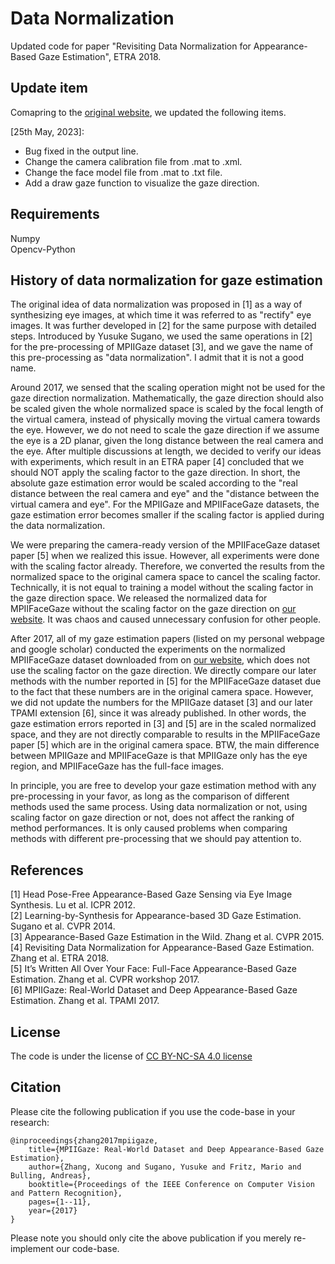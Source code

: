 # Data Normalization
Updated code for paper "Revisiting Data Normalization for Appearance-Based Gaze Estimation", ETRA 2018.

## Update item
Comapring to the [original website](https://www.mpi-inf.mpg.de/departments/computer-vision-and-machine-learning/research/gaze-based-human-computer-interaction/revisiting-data-normalization-for-appearance-based-gaze-estimation), we updated the following items.

[25th May, 2023]:

* Bug fixed in the output line. 
* Change the camera calibration file from .mat to .xml. 
* Change the face model file from .mat to .txt file. 
* Add a draw gaze function to visualize the gaze direction.

## Requirements
Numpy\
Opencv-Python

## History of data normalization for gaze estimation
The original idea of data normalization was proposed in [1] as a way of synthesizing eye images, at which time it was referred to as "rectify" eye images. It was further developed in [2] for the same purpose with detailed steps. Introduced by Yusuke Sugano, we used the same operations in [2] for the pre-processing of MPIIGaze dataset [3], and we gave the name of this pre-processing as "data normalization". I admit that it is not a good name.

Around 2017, we sensed that the scaling operation might not be used for the gaze direction normalization. Mathematically, the gaze direction should also be scaled given the whole normalized space is scaled by the focal length of the virtual camera, instead of physically moving the virtual camera towards the eye. However, we do not need to scale the gaze direction if we assume the eye is a 2D planar, given the long distance between the real camera and the eye. After multiple discussions at length, we decided to verify our ideas with experiments, which result in an ETRA paper [4] concluded that we should NOT apply the scaling factor to the gaze direction. In short, the absolute gaze estimation error would be scaled according to the "real distance between the real camera and eye" and the "distance between the virtual camera and eye". For the MPIIGaze and MPIIFaceGaze datasets, the gaze estimation error becomes smaller if the scaling factor is applied during the data normalization. 

We were preparing the camera-ready version of the MPIIFaceGaze dataset paper [5] when we realized this issue. However, all experiments were done with the scaling factor already. Therefore, we converted the results from the normalized space to the original camera space to cancel the scaling factor. Technically, it is not equal to training a model without the scaling factor in the gaze direction space. We released the normalized data for MPIIFaceGaze without the scaling factor on the gaze direction on [our website](https://www.mpi-inf.mpg.de/departments/computer-vision-and-machine-learning/research/gaze-based-human-computer-interaction/its-written-all-over-your-face-full-face-appearance-based-gaze-estimation/). It was chaos and caused unnecessary confusion for other people.

After 2017, all of my gaze estimation papers (listed on my personal webpage and google scholar) conducted the experiments on the normalized MPIIFaceGaze dataset downloaded from on [our website](https://www.mpi-inf.mpg.de/departments/computer-vision-and-machine-learning/research/gaze-based-human-computer-interaction/its-written-all-over-your-face-full-face-appearance-based-gaze-estimation/), which does not use the scaling factor on the gaze direction. We directly compare our later methods with the number reported in [5] for the MPIIFaceGaze dataset due to the fact that these numbers are in the original camera space. However, we did not update the numbers for the MPIIGaze dataset [3] and our later TPAMI extension [6], since it was already published. In other words, the gaze estimation errors reported in [3] and [5] are in the scaled normalized space, and they are not directly comparable to results in the MPIIFaceGaze paper [5] which are in the original camera space. BTW, the main difference between MPIIGaze and MPIIFaceGaze is that MPIIGaze only has the eye region, and MPIIFaceGaze has the full-face images.

In principle, you are free to develop your gaze estimation method with any pre-processing in your favor, as long as the comparison of different methods used the same process. Using data normalization or not, using scaling factor on gaze direction or not, does not affect the ranking of method performances. It is only caused problems when comparing methods with different pre-processing that we should pay attention to.


## References
[1] Head Pose-Free Appearance-Based Gaze Sensing via Eye Image Synthesis. Lu et al. ICPR 2012.\
[2] Learning-by-Synthesis for Appearance-based 3D Gaze Estimation. Sugano et al. CVPR 2014.\
[3] Appearance-Based Gaze Estimation in the Wild. Zhang et al. CVPR 2015.\
[4] Revisiting Data Normalization for Appearance-Based Gaze Estimation. Zhang et al. ETRA 2018.\
[5] It’s Written All Over Your Face: Full-Face Appearance-Based Gaze Estimation. Zhang et al. CVPR workshop 2017.\
[6] MPIIGaze: Real-World Dataset and Deep Appearance-Based Gaze Estimation. Zhang et al. TPAMI 2017.


## License
The code is under the license of [CC BY-NC-SA 4.0 license](https://creativecommons.org/licenses/by-nc-sa/4.0/)

## Citation
Please cite the following publication if you use the code-base in your research:

    @inproceedings{zhang2017mpiigaze,
        title={MPIIGaze: Real-World Dataset and Deep Appearance-Based Gaze Estimation},
        author={Zhang, Xucong and Sugano, Yusuke and Fritz, Mario and Bulling, Andreas},
        booktitle={Proceedings of the IEEE Conference on Computer Vision and Pattern Recognition},
        pages={1--11},
        year={2017}
    }

Please note you should only cite the above publication if you merely re-implement our code-base.